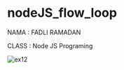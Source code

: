 # nodeJS_flow_loop



NAMA  : FADLI RAMADAN



CLASS : Node JS Programing


![ex12](https://github.com/Freganovic/nodeJS_flow_loop/assets/69451514/bf919685-f296-44cb-a27d-41739dd183d1)
